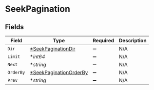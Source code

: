 # SeekPagination


## Fields

| Field                                                                  | Type                                                                   | Required                                                               | Description                                                            |
| ---------------------------------------------------------------------- | ---------------------------------------------------------------------- | ---------------------------------------------------------------------- | ---------------------------------------------------------------------- |
| `Dir`                                                                  | [*SeekPaginationDir](../../models/shared/seekpaginationdir.md)         | :heavy_minus_sign:                                                     | N/A                                                                    |
| `Limit`                                                                | **int64*                                                               | :heavy_minus_sign:                                                     | N/A                                                                    |
| `Next`                                                                 | **string*                                                              | :heavy_minus_sign:                                                     | N/A                                                                    |
| `OrderBy`                                                              | [*SeekPaginationOrderBy](../../models/shared/seekpaginationorderby.md) | :heavy_minus_sign:                                                     | N/A                                                                    |
| `Prev`                                                                 | **string*                                                              | :heavy_minus_sign:                                                     | N/A                                                                    |